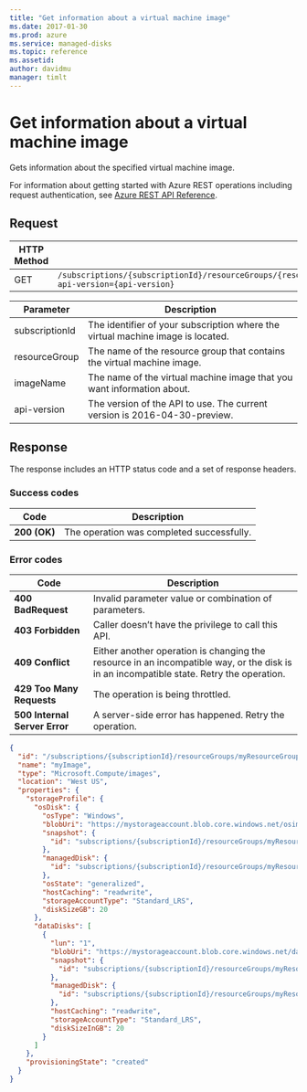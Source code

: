 ```yaml
---
title: "Get information about a virtual machine image"
ms.date: 2017-01-30
ms.prod: azure
ms.service: managed-disks
ms.topic: reference
ms.assetid: 
author: davidmu
manager: timlt
---
```


# Get information about a virtual machine image

Gets information about the specified virtual machine image.

For information about getting started with Azure REST operations including request authentication, see [Azure REST API Reference](../../../../index.md).

## Request

| HTTP Method | URI|  
| ----------- |----|  
| GET | `/subscriptions/{subscriptionId}/resourceGroups/{resourceGroup}/providers/Microsoft.Compute/images/{imageName}?api-version={api-version}` |

| Parameter | Description |
| --------- | ----------- |
| subscriptionId | The identifier of your subscription where the virtual machine image is located. |
| resourceGroup | The name of the resource group that contains the virtual machine image. |
| imageName | The name of the virtual machine image that you want information about. |
| api-version | The version of the API to use. The current version is 2016-04-30-preview. |
 
## Response 

The response includes an HTTP status code and a set of response headers.

### Success codes

| Code | Description |
| ---- | ----------- |
| **200 (OK)** | The operation was completed successfully. | 

### Error codes

| Code | Description |
| ---- | ----------- |
| **400 BadRequest** | Invalid parameter value or combination of parameters. |
| **403 Forbidden** | Caller doesn’t have the privilege to call this API. |
| **409 Conflict** | Either another operation is changing the resource in an incompatible way, or the disk is in an incompatible state. Retry the operation. |
| **429 Too Many Requests** | The operation is being throttled. |
| **500 Internal Server Error** |  A server-side error has happened. Retry the operation. |

```json
{
  "id": "/subscriptions/{subscriptionId}/resourceGroups/myResourceGroup/providers/Microsoft.Compute/images/myImage",
  "name": "myImage",
  "type": "Microsoft.Compute/images",
  "location": "West US",
  "properties": {
    "storageProfile": {
      "osDisk": {
        "osType": "Windows",
        "blobUri": "https://mystorageaccount.blob.core.windows.net/osimages/osimage.vhd",
        "snapshot": {
          "id": "subscriptions/{subscriptionId}/resourceGroups/myResourceGroup/providers/Microsoft.Compute/snapshots/mySnapshot1"
        },
        "managedDisk": {
          "id": "subscriptions/{subscriptionId}/resourceGroups/myResourceGroup/providers/Microsoft.Compute/disks/myManagedDisk1"
        },
        "osState": "generalized",
        "hostCaching": "readwrite",
        "storageAccountType": "Standard_LRS",
        "diskSizeGB": 20
      },
      "dataDisks": [
        {
          "lun": "1",
          "blobUri": "https://mystorageaccount.blob.core.windows.net/dataimages/dataimage.vhd",
          "snapshot": {
            "id": "subscriptions/{subscriptionId}/resourceGroups/myResourceGroup/providers/Microsoft.Compute/snapshots/mySnapshot2"
          },
          "managedDisk": {
            "id": "subscriptions/{subscriptionId}/resourceGroups/myResourceGroup/providers/Microsoft.Compute/disks/myManagedDisk2"
          },
          "hostCaching": "readwrite",
          "storageAccountType": "Standard_LRS",
          "diskSizeInGB": 20
        }
      ]
    },
    "provisioningState": "created"
  }
}  
```
 
